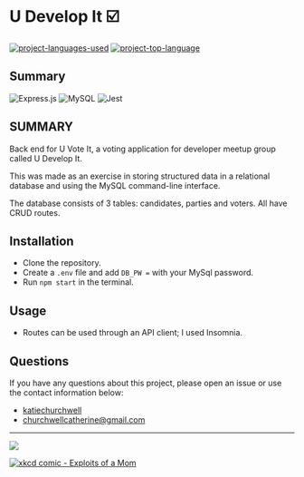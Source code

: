# U Develop It :ballot_box_with_check:
  [![project-languages-used](https://img.shields.io/github/languages/count/katiechurchwell/u-develop-it?color=important)](https://github.com/katiechurchwell/u-develop-it)
  [![project-top-language](https://img.shields.io/github/languages/top/katiechurchwell/u-develop-it?color=blueviolet)](https://github.com/katiechurchwell/u-develop-it)

## Summary
![Express.js](https://img.shields.io/badge/express.js-%23404d59.svg?style=flat&logo=express&logoColor=%2361DAFB)
![MySQL](https://img.shields.io/badge/mysql-%2300f.svg?style=flat&logo=mysql&logoColor=white)
![Jest](https://img.shields.io/badge/-jest-%23C21325?style=flat&logo=jest&logoColor=white)

## SUMMARY
Back end for U Vote It, a voting application for developer meetup group called U Develop It. 

This was made as an exercise in storing structured data in a relational database and using the MySQL command-line interface.

The database consists of 3 tables: candidates, parties and voters. All have CRUD routes.

## Installation
- Clone the repository.
- Create a `.env` file and add `DB_PW =` with your MySql password.
- Run `npm start` in the terminal.

## Usage
- Routes can be used through an API client; I used Insomnia.

## Questions
  If you have any questions about this project, please open an issue or use the contact information below:
  * [katiechurchwell](https://www.github.com/katiechurchwell)
  * [churchwellcatherine@gmail.com](mailto:churchwellcatherine@gmail.com)

---
  ![](https://img.shields.io/badge/license-MIT-blue)

  [![xkcd comic - Exploits of a Mom](https://imgs.xkcd.com/comics/exploits_of_a_mom.png)](https://xkcd.com/327/)